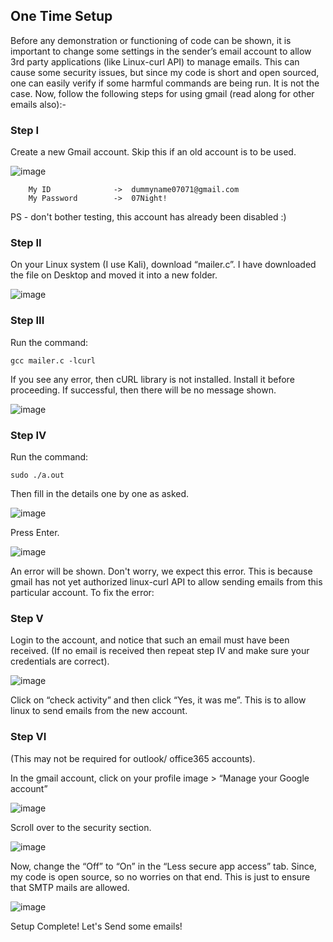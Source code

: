 
## One Time Setup
Before any demonstration or functioning of code can be shown, it is important to change some settings in the sender’s email account to allow 3rd party applications (like Linux-curl API) to manage emails. This can cause some security issues, but since my code is short and open sourced, one can easily verify if some harmful commands are being run. It is not the case.
Now, follow the following steps for using gmail (read along for other emails also):-

### Step I
Create a new Gmail account. Skip this if an old account is to be used.

![image](https://user-images.githubusercontent.com/76866159/105606149-a5fdae00-5dbd-11eb-8b0f-6c76fa034126.png)

		My ID              ->  dummyname07071@gmail.com
		My Password        ->  07Night!
    
PS - don't bother testing, this account has already been disabled :)

### Step II
On your Linux system (I use Kali), download “mailer.c”.
I have downloaded the file on Desktop and moved it into a new folder.

![image](https://user-images.githubusercontent.com/76866159/105606233-2ae8c780-5dbe-11eb-828f-aaf7d1377115.png)

### Step III 
Run the command:    

```gcc mailer.c -lcurl```

If you see any error, then cURL library is not installed. Install it before proceeding.
If successful, then there will be no message shown.

![image](https://user-images.githubusercontent.com/76866159/105606283-6e433600-5dbe-11eb-9083-34931d508739.png)

### Step IV
Run the command:    

```sudo ./a.out```

Then fill in the details one by one as asked.

![image](https://user-images.githubusercontent.com/76866159/105606319-a185c500-5dbe-11eb-9af8-d2d66781ef9b.png)

Press Enter.

![image](https://user-images.githubusercontent.com/76866159/105606324-ac405a00-5dbe-11eb-8fdb-d0bc7b5232c4.png)

An error will be shown. Don't worry, we expect this error. This is because gmail has not yet authorized linux-curl API to allow sending emails from this particular account. 
To fix the error:

### Step V
Login to the account, and notice that such an email must have been received. (If no email is received then repeat step IV and make sure your credentials are correct).

![image](https://user-images.githubusercontent.com/76866159/105606355-e90c5100-5dbe-11eb-9e86-8f04d4766404.png)

Click on “check activity” and then click “Yes, it was me”. This is to allow linux to send emails from the new account.

### Step VI
(This may not be required for outlook/ office365 accounts).

In the gmail account, click on your profile image > “Manage your Google account”

![image](https://user-images.githubusercontent.com/76866159/105606423-6932b680-5dbf-11eb-974c-fed9a092ad2f.png)

Scroll over to the security section.

![image](https://user-images.githubusercontent.com/76866159/105606434-79e32c80-5dbf-11eb-9432-e8f5273b87d3.png)

Now, change the “Off” to “On” in the “Less secure app access” tab. 
Since, my code is open source, so no worries on that end. This is just to ensure that SMTP mails are allowed.

![image](https://user-images.githubusercontent.com/76866159/105606472-9aab8200-5dbf-11eb-9300-522426fc17dd.png)

Setup Complete! Let's Send some emails!
